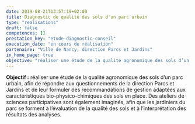 ```yaml
---
date: 2019-08-21T13:57:19+02:00
title: Diagnostic de qualité des sols d'un parc urbain
type: "realisations"
draft: false
competences: []
prestation_key: "etude-diagnostic-conseil"
execution_date: "en cours de réalisation"
partenaire: "Ville de Nancy, direction Parcs et Jardins"
in_home_page: true
objective: "réaliser une étude de la qualité agronomique des sols d’un parc urbain, afin de répondre aux questionnements de la direction Parcs et Jardins et de leur formuler des recommandations de gestion adaptées aux caractéristiques bio-physico-chimiques des sols en place. Des ateliers de sciences participatives sont également imaginés, afin que les jardiniers du parc se forment à l’évaluation de la qualité des sols et à l’interprétation des résultats des analyses."
---
```


**Objectif :** réaliser une étude de la qualité agronomique des sols d’un parc urbain, afin de répondre aux questionnements de la direction Parcs et Jardins et de leur formuler des recommandations de gestion adaptées aux caractéristiques bio-physico-chimiques des sols en place. Des ateliers de sciences participatives sont également imaginés, afin que les jardiniers du parc se forment à l’évaluation de la qualité des sols et à l’interprétation des résultats des analyses.
<!--more-->